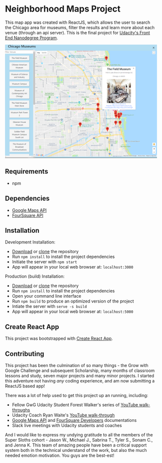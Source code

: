 # Neighborhood Maps Project

This map app was created with ReactJS, which allows the user to search the Chicago area for museums, filter the results and learn more about each venue (through an api server).  This is the final project for [Udacity's Front End Nanodegree Program](https://www.udacity.com/course/front-end-web-developer-nanodegree--nd001).

![](src/images/NeighborhoodMaps.png)

## Requirements

- npm

## Dependencies

- [Google Maps API](https://developers.google.com/maps/documentation/)
- [FourSquare API](https://foursquare.com/developers/apps)

## Installation

Development Installation: 

- [Download](https://github.com/dluteri/Neighborhood-Map) or [clone](https://github.com/dluteri/Neighborhood-Map) the repository
- Run `npm install`  to install the project dependencies
- Initiate the server with `npm start`
- App will appear in your local web browser at: `localhost:3000`

Production (build) Installation:

- [Download](https://github.com/dluteri/Neighborhood-Map) or [clone](https://github.com/dluteri/Neighborhood-Map) the repository
- Run `npm install`  to install the project dependencies
- Open your command line interface 
- Run `npm build` to produce an optimized version of the project
- Intiate the server with `serve -s build`
- App will appear in your local web browser at: `localhost:5000` 


## Create React App
This project was bootstrapped with [Create React App](https://github.com/facebook/create-react-app).

## Contributing

This project has been the culmination of so many things - the Grow with Google Challenge and subsequent Scholarship, many months of classroom lessons and study, seven major projects and many minor projects.  I started this adventure not having *any* coding experience, and am now submitting a ReactJS based app!  

There was a lot of help used to get this project up an running, including:
- Fellow GwG Udacity Student Forest Walker's series of [YouTube walk-throughs](https://www.youtube.com/watch?v=ktc8Gp9jD1k&list=PL4rQq4MQP1crXuPtruu_eijgOUUXhcUCP&index=1)
- Udacity Coach Ryan Waite's [YouTube walk-through](https://www.youtube.com/watch?v=LvQe7xrUh7I&index=6&list=PLKC17wty6rS1XVZbRlWjYU0WVsIoJyO3s&t=0s)
- [Google Maps API](https://developers.google.com/maps/documentation/) and [FourSquare Developers](https://developer.foursquare.com/docs/api) documentations
- Slack live meetings with Udacity students and coaches

And I would like to express my undying gratitude to all the members of the Super Sloths cohort - Jason W., Michael J., Sabrina T., Tyler S., Sonam C., and Jenna K.  This team of amazing people have been a critical support system both in  the technical understand of the work, but also the much needed emotion motivation.  You guys are the best-est!
